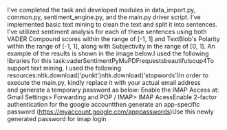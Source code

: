 I've completed the task and developed modules in data_import.py, common.py, sentiment_engine.py, and the main.py driver script. I've implemented basic text mining to clean the text and split it into sentences. I've utilized sentiment analysis for each of these sentences using both VADER Compound scores within the range of [-1, 1] and TextBlob's Polarity within the range of [-1, 1], along with Subjectivity in the range of [0, 1]. An example of the results is shown in the image below.I used the following libraries for this task:vaderSentimentPyMuPDFrequestsbeautifulsoup4To support text mining, I used the following resources:nltk.download('punkt')nltk.download('stopwords')In order to execute the main.py, kindly replace it with your actual email address and generate a temporary password as below: Enable the IMAP Access at: Gmail Settings> Forwarding and POP / IMAP> IMAP AcessEnable 2-factor authentication for the google accountthen generate an app-specific password (https://myaccount.google.com/apppasswords)Use this newly generated password for imap login

